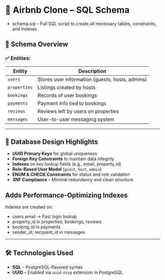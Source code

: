 # 🏡 Airbnb Clone – SQL Schema

- schema.sql – Full SQL script to create all necessary tables, constraints, and indexes


## 🧱 Schema Overview

### ✅ Entities:

| Entity     | Description                                 |
|------------|---------------------------------------------|
| `users`    | Stores user information (guests, hosts, admins) |
| `properties` | Listings created by hosts                  |
| `bookings` | Records of user bookings                    |
| `payments` | Payment info tied to bookings               |
| `reviews`  | Reviews left by users on properties         |
| `messages` | User-to-user messaging system               |

-----

## 🧠 Database Design Highlights

- **UUID Primary Keys** for global uniqueness
- **Foreign Key Constraints** to maintain data integrity
- **Indexes** on key lookup fields (e.g., email, property_id)
- **Role-Based User Model** (`guest`, `host`, `admin`)
- **ENUM & CHECK Constraints** for status and role validation
- **3NF Compliance** – Minimal redundancy and clean structure

## Adds Performance-Optimizing Indexes
Indexes are created on:
- users.email → Fast login lookup
- property_id in properties, bookings, reviews
- booking_id in payments
- sender_id, recipient_id in messages
  
------

## 🛠 Technologies Used

- **SQL** – PostgreSQL-flavored syntax
- **UUID** – Enabled via `uuid-ossp` extension in PostgreSQL


